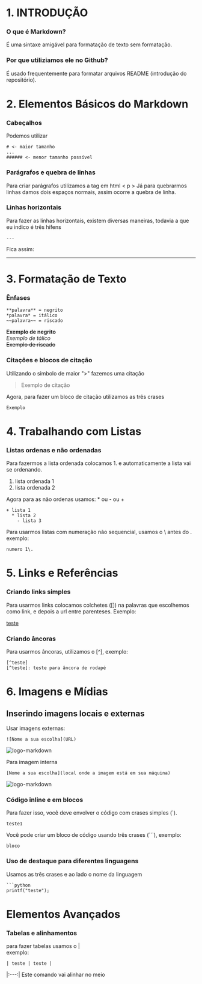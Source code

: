# 1. INTRODUÇÃO

### O que é Markdown?
É uma sintaxe amigável para formatação de texto sem formatação.

### Por que utiliziamos ele no Github?
É usado frequentemente para formatar arquivos README (introdução do repositório).

# 2. Elementos Básicos do Markdown
### Cabeçalhos
Podemos utilizar
```
# <- maior tamanho
...
###### <- menor tamanho possível
```

### Parágrafos e quebra de linhas
Para criar parágrafos utilizamos a tag em html < p >
Já para quebrarmos linhas damos dois espaços normais, assim ocorre a quebra de linha.

### Linhas horizontais
Para fazer as linhas horizontais, existem diversas maneiras, todavia a que eu indico é três hífens

```
---
```
<p>Fica assim:</p>

---

# 3. Formatação de Texto
### Ênfases
```
**palavra** = negrito
*palavra* = itálico
~~palavra~~ = riscado
```
**Exemplo de negrito**  
*Exemplo de tálico*  
~~Exemplo de riscado~~  

### Citações e blocos de citação

Utilizando o simbolo de maior ">" fazemos uma citação
>Exemplo de citação

Agora, para fazer um bloco de citação utilizamos as três crases


```
Exemplo
```

# 4. Trabalhando com Listas
### Listas ordenas e não ordenadas

Para fazermos a lista ordenada colocamos 1. e automaticamente a lista vai se ordenando.
1. lista ordenada 1
2. lista ordenada 2

Agora para as não ordenas usamos:
\* ou \- ou \+
```
+ lista 1
  * lista 2
    - lista 3
```

Para usarmos listas com numeração não sequencial, usamos o \ antes do .
exemplo:
```
numero 1\.
```

# 5. Links e Referências 
### Criando links simples
Para usarmos links colocamos colchetes ([]) na palavras que escolhemos como link, e depois a url entre parenteses. Exemplo:

[teste](https://www.google.com.br/?hl=pt-BR)

### Criando âncoras
Para usarmos âncoras, utilizamos o [^], exemplo:
```
[^teste]    
[^teste]: teste para âncora de rodapé
```

# 6. Imagens e Mídias
## Inserindo imagens locais e externas

Usar imagens externas:
```
![Nome a sua escolha](URL)
```
![logo-markdown](https://static-00.iconduck.com/assets.00/markdown-icon-2048x2048-2zsi74vy.png)

Para imagem interna
```
[Nome a sua escolha](local onde a imagem está em sua máquina)
```
![logo-markdown](imagem/markdown-icon.png)

### Código inline e em blocos
Para fazer isso, você deve envolver o código com crases simples (`).

`teste1`

Você pode criar um bloco de código usando três crases (```), exemplo:

```
bloco
```

### Uso de destaque para diferentes linguagens

Usamos as três crases e ao lado o nome da linguagem
```
```python
printf("teste");
```

# Elementos Avançados

### Tabelas e alinhamentos

para fazer tabelas usamos o |  
exemplo:  
```
| teste | teste |
``` 
|:---:| Este comando vai alinhar no meio
